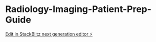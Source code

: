 # Radiology-Imaging-Patient-Prep-Guide

[Edit in StackBlitz next generation editor ⚡️](https://stackblitz.com/~/github.com/olakan7/Radiology-Imaging-Patient-Prep-Guide)